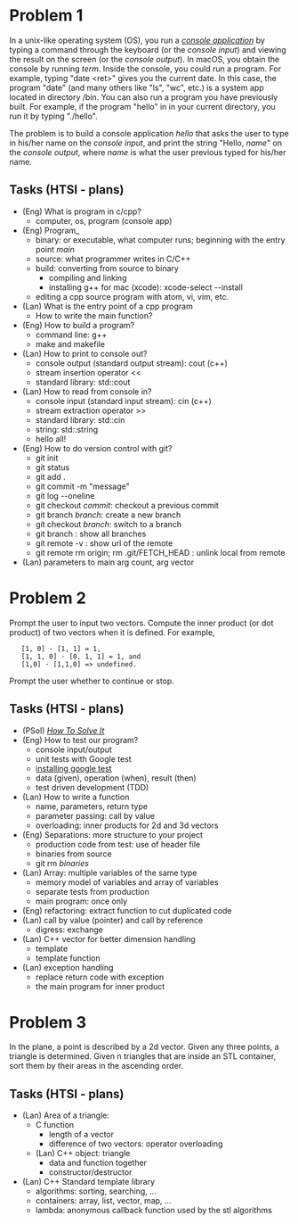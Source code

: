 # Problem 1

In a unix-like operating system (OS), you run a [_console application_](https://en.wikipedia.org/wiki/Console_application) by typing a command through the keyboard (or the _console input_) and viewing the result on the screen (or the _console output_). In macOS, you obtain the console by running _term_. Inside the console, you could run a program. For example, typing "date <ret\>" gives you the current date. In this case, the program "date" (and many others like "ls", "wc", etc.) is a system app located in directory /bin. You can also run a program you have previously built. For example, if the program "hello" in in your current directory, you run it by typing "./hello".

The problem is to build a console application _hello_ that asks the user to type in his/her name on the _console input_, and print the string "Hello, _name_" on the _console output_, where _name_ is what the user previous typed for his/her name.

## Tasks (HTSI - plans)
- (Eng) What is program in c/cpp?
  - computer, os, program (console app)
- (Eng) Program_
  - binary: or executable, what computer runs; beginning with the entry point _main_
  - source: what programmer writes in C/C++
  - build: converting from source to binary
    - compiling and linking
    - installing g++ for mac (xcode): xcode-select --install
  - editing a cpp source program with atom, vi, vim, etc.
- (Lan) What is the entry point of a cpp program
  - How to write the main function?
- (Eng) How to build a program?
  - command line: g++
  - make and makefile
- (Lan) How to print to console out?
  - console output (standard output stream): cout (c++)
  - stream insertion operator <<
  - standard library: std::cout
- (Lan) How to read from console in?
  - console input (standard input stream): cin (c++)
  - stream extraction operator >>
  - standard library: std::cin
  - string: std::string
  - hello all!
- (Eng) How to do version control with git?
   - git init
   - git status
   - git add .
   - git commit -m "message"
   - git log --oneline
   - git checkout _commit_: checkout a previous commit
   - git branch _branch_: create a new branch
   - git checkout _branch_: switch to a branch
   - git branch : show all branches
   - git remote -v : show url of the remote
   - git remote rm origin; rm .git/FETCH_HEAD : unlink local from remote
- (Lan) parameters to main arg count, arg vector

# Problem 2
   Prompt the user to input two vectors. Compute the inner product (or dot product) of two vectors when it is defined. For example,

       [1, 0] · [1, 1] = 1,
       [1, 1, 0] · [0, 1, 1] = 1, and
       [1,0] · [1,1,0] => undefined.

   Prompt the user whether to continue or stop.

## Tasks (HTSI - plans)

- (PSol) [_How To Solve It_](http://htsicpp.blogspot.com/2014/08/introducing-how-to-solve-it-cpp.html)
- (Eng) How to test our program?
  - console input/output
  - unit tests with Google test
  - [installing google test](http://hack.limbicmedia.ca/installing-google-test/)
  - data (given), operation (when), result (then)
  - test driven development (TDD)
- (Lan) How to write a function
  - name, parameters, return type
  - parameter passing: call by value
  - overloading: inner products for 2d and 3d vectors
- (Eng) Separations: more structure to your project
  - production code from test: use of header file
  - binaries from source
  - git rm _binaries_
- (Lan) Array: multiple variables of the same type
  - memory model of variables and array of variables
  - separate tests from production
  - main program: once only
- (Eng) refactoring: extract function to cut duplicated code
- (Lan) call by value (pointer) and call by reference
  - digress: exchange
- (Lan) C++ vector for better dimension handling
  - template
  - template function
- (Lan) exception handling
  - replace return code with exception
  - the main program for inner product


# Problem 3

   In the plane, a point is described by a 2d vector. Given any three points, a triangle is determined. Given n triangles that are inside an STL container, sort them by their areas in the ascending order.

## Tasks (HTSI - plans)
- (Lan) Area of a triangle:
  - C function
    - length of a vector
    - difference of two vectors: operator overloading
  - (Lan) C++ object: triangle
    - data and function together
    - constructor/destructor
- (Lan) C++ Standard template library
  - algorithms: sorting, searching, ...  
  - containers: array, list, vector, map, ...
  - lambda: anonymous callback function used by the stl algorithms

